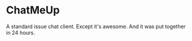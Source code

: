 # ChatMeUp

A standard issue chat client. Except it's awesome. And it was put together in 24 hours.

